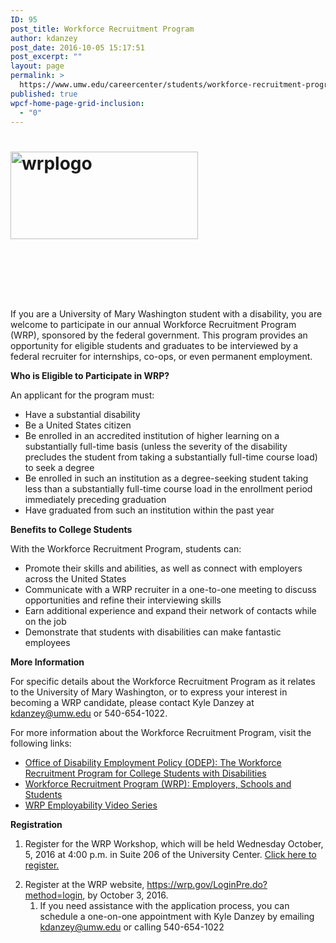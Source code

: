 ```yaml
---
ID: 95
post_title: Workforce Recruitment Program
author: kdanzey
post_date: 2016-10-05 15:17:51
post_excerpt: ""
layout: page
permalink: >
  https://www.umw.edu/careercenter/students/workforce-recruitment-program/
published: true
wpcf-home-page-grid-inclusion:
  - "0"
---
```

<div class="post-20245 page type-page status-publish hentry entry">
<div class="post-20245 page type-page status-publish hentry entry">
<h1 class="entry-title"><a href="https://wrp.gov/LoginPre.do?method=login"><img class="size-medium wp-image-96 alignleft" src="http://www.umw.edu/careercenter/wp-content/uploads/sites/41/2016/10/WRPLogo-300x140.jpg" alt="wrplogo" width="300" height="140" /></a></h1>
<div class="entry-content">

&nbsp;

&nbsp;

&nbsp;

If you are a University of Mary Washington student with a disability, you are welcome to participate in our annual Workforce Recruitment Program (WRP), sponsored by the federal government. This program provides an opportunity for eligible students and graduates to be interviewed by a federal recruiter for internships, co-ops, or even permanent employment.

<strong>Who is Eligible to Participate in WRP?</strong>

An applicant for the program must:
<ul>
 	<li>Have a substantial disability</li>
 	<li>Be a United States citizen</li>
 	<li>Be enrolled in an accredited institution of higher learning on a substantially full-time basis (unless the severity of the disability precludes the student from taking a substantially full-time course load) to seek a degree</li>
 	<li>Be enrolled in such an institution as a degree-seeking student taking less than a substantially full-time course load in the enrollment period immediately preceding graduation</li>
 	<li>Have graduated from such an institution within the past year</li>
</ul>
<strong>Benefits to College Students</strong>

With the Workforce Recruitment Program, students can:
<ul>
 	<li>Promote their skills and abilities, as well as connect with employers across the United States</li>
 	<li>Communicate with a WRP recruiter in a one-to-one meeting to discuss opportunities and refine their interviewing skills</li>
 	<li>Earn additional experience and expand their network of contacts while on the job</li>
 	<li>Demonstrate that students with disabilities can make fantastic employees</li>
</ul>
<strong>More Information </strong>

For specific details about the Workforce Recruitment Program as it relates to the University of Mary Washington, or to express your interest in becoming a WRP candidate, please contact Kyle Danzey at <a href="mailto:kdanzey@umw.edu">kdanzey@umw.edu</a> or 540-654-1022.

For more information about the Workforce Recruitment Program, visit the following links:
<ul>
 	<li><a href="http://www.dol.gov/odep/pubs/brochures/wrp1.html">Office of Disability Employment Policy (ODEP): The Workforce Recruitment Program for College Students with Disabilities</a></li>
 	<li><a href="https://wrp.gov/AboutPre.do#Students">Workforce Recruitment Program (WRP): Employers, Schools and Students</a></li>
 	<li><a href="http://www.dol.gov/odep/wrp/Videos.htm">WRP Employability Video Series</a></li>
</ul>
<strong>Registration</strong>
<ol>
 	<li>Register for the WRP Workshop, which will be held Wednesday October, 5, 2016 at 4:00 p.m. in Suite 206 of the University Center. <a href="https://wp.me/P5seuQ-5gA">Click here to register.</a></li>
</ol>
<ol start="2">
 	<li>Register at the WRP website, <a href="https://wrp.gov/LoginPre.do?method=login">https://wrp.gov/LoginPre.do?method=login</a>, by October 3, 2016.
<ol>
 	<li>If you need assistance with the application process, you can schedule a one-on-one appointment with Kyle Danzey by emailing <a href="mailto:kdanzey@umw.edu">kdanzey@umw.edu</a> or calling 540-654-1022</li>
</ol>
</li>
</ol>
</div>
</div>
</div>
